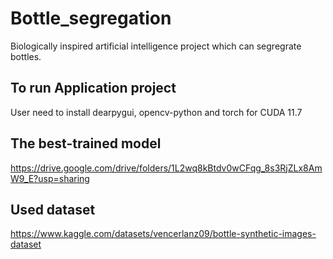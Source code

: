 # Bottle_segregation
Biologically inspired artificial intelligence project which can segregrate bottles.
## To run Application project
User need to install dearpygui, opencv-python and torch for CUDA 11.7
## The best-trained model
https://drive.google.com/drive/folders/1L2wq8kBtdv0wCFqg_8s3RjZLx8AmW9_E?usp=sharing
## Used dataset
https://www.kaggle.com/datasets/vencerlanz09/bottle-synthetic-images-dataset
